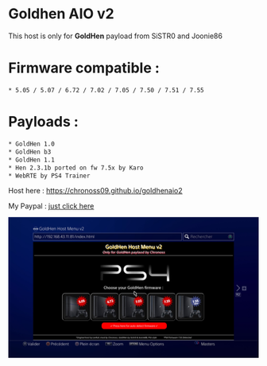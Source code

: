 # Goldhen AIO v2
This host is only for __GoldHen__ payload from SiSTR0 and Joonie86  

# Firmware compatible :  
    * 5.05 / 5.07 / 6.72 / 7.02 / 7.05 / 7.50 / 7.51 / 7.55

# Payloads : 
    * GoldHen 1.0
    * GoldHen b3
    * GoldHen 1.1
    * Hen 2.3.1b ported on fw 7.5x by Karo
    * WebRTE by PS4 Trainer

Host here : https://chronoss09.github.io/goldhenaio2 

My Paypal : [just click here](https://www.paypal.com/paypalme/chronoss01)

![PHOTO](https://github.com/chronoss09/GoldHen-AIO-v2/blob/main/19700101011151.jpg)
